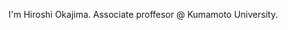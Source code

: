 I'm Hiroshi Okajima. Associate proffesor @ Kumamoto University. 

<!---
Hiroshi-Okajima/Hiroshi-Okajima is a ✨ special ✨ repository because its `README.md` (this file) appears on your GitHub profile.
You can click the Preview link to take a look at your changes.
--->
